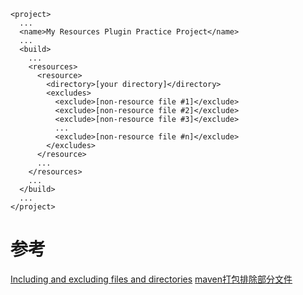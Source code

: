    <project>
      ...
      <name>My Resources Plugin Practice Project</name>
      ...
      <build>
        ...
        <resources>
          <resource>
            <directory>[your directory]</directory>
            <excludes>
              <exclude>[non-resource file #1]</exclude>
              <exclude>[non-resource file #2]</exclude>
              <exclude>[non-resource file #3]</exclude>
              ...
              <exclude>[non-resource file #n]</exclude>
            </excludes>
          </resource>
          ...
        </resources>
        ...
      </build>
      ...
    </project>

    
# 参考
[Including and excluding files and directories](https://maven.apache.org/plugins/maven-resources-plugin/examples/include-exclude.html)
[maven打包排除部分文件](https://blog.csdn.net/sundenskyqq/article/details/49930387)




